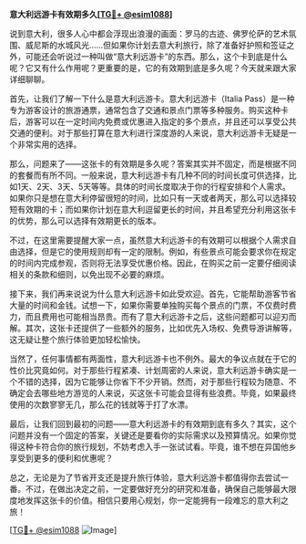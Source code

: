 **意大利远游卡有效期多久[[TG💪+ @esim1088](https://t.me/s/esim1088)]**

说到意大利，很多人心中都会浮现出浪漫的画面：罗马的古迹、佛罗伦萨的艺术氛围、威尼斯的水城风光……但如果你计划去意大利旅行，除了准备好护照和签证之外，可能还会听说过一种叫做“意大利远游卡”的东西。那么，这个卡到底是什么呢？它又有什么作用呢？更重要的是，它的有效期到底是多久呢？今天就来跟大家详细聊聊。

首先，让我们了解一下什么是意大利远游卡。意大利远游卡（Italia Pass）是一种专为游客设计的旅游通票，通常包含了交通和景点门票等多种服务。购买这种卡后，游客可以在一定时间内免费或优惠进入指定的多个景点，并且还可以享受公共交通的便利。对于那些打算在意大利进行深度游的人来说，意大利远游卡无疑是一个非常实用的选择。

那么，问题来了——这张卡的有效期是多久呢？答案其实并不固定，而是根据不同的套餐而有所不同。一般来说，意大利远游卡有几种不同的时间长度可供选择，比如1天、2天、3天、5天等等。具体的时间长度取决于你的行程安排和个人需求。如果你只是想在意大利停留很短的时间，比如只有一天或者两天，那么可以选择较短有效期的卡；而如果你计划在意大利逗留更长的时间，并且希望充分利用这张卡的优势，那么可以选择有效期更长的版本。

不过，在这里需要提醒大家一点，虽然意大利远游卡的有效期可以根据个人需求自由选择，但是它的使用规则却有一定的限制。例如，有些景点可能会要求你在规定的时间内完成参观，否则将无法享受优惠价格。因此，在购买之前一定要仔细阅读相关的条款和细则，以免出现不必要的麻烦。

接下来，我们再来说说为什么意大利远游卡如此受欢迎。首先，它能帮助游客节省大量的时间和金钱。试想一下，如果你需要单独购买每个景点的门票，不仅费时费力，而且费用也可能相当昂贵。而有了意大利远游卡之后，这些问题都可以迎刃而解。其次，这张卡还提供了一些额外的服务，比如优先入场权、免费导游讲解等，这无疑让整个旅行体验更加轻松愉快。

当然了，任何事情都有两面性，意大利远游卡也不例外。最大的争议点就在于它的性价比究竟如何。对于那些行程紧凑、计划周密的人来说，意大利远游卡确实是一个不错的选择，因为它能够让你省下不少开销。然而，对于那些行程较为随意、不确定会去哪些地方游览的人来说，买这张卡可能会显得有些浪费。毕竟，如果最终使用的次数寥寥无几，那么花的钱就等于打了水漂。

最后，让我们回到最初的问题——意大利远游卡的有效期到底有多久？其实，这个问题并没有一个固定的答案，关键还是要看你的实际需求以及预算情况。如果你觉得这种卡符合你的旅行规划，不妨考虑入手一张试试看。毕竟，谁不想在异国他乡享受到更多的便利和优惠呢？

总之，无论是为了节省开支还是提升旅行体验，意大利远游卡都值得你去尝试一番。不过，在做出决定之前，一定要做好充分的研究和准备，确保自己能够最大限度地发挥这张卡的价值。相信只要用心规划，你一定能拥有一段难忘的意大利之旅！

[[TG💪+ @esim1088](https://t.me/s/esim1088) ![Image](https://i.postimg.cc/4NQfJmqS/Snipaste-2025-05-13-00-14-12.png)]